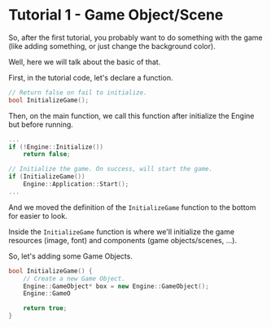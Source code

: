 
# Tutorial 1 - Game Object/Scene

So, after the first tutorial, you probably want to do something with the game (like adding something, or just change the background color).

Well, here we will talk about the basic of that.

First, in the tutorial code, let's declare a function.

```cpp
// Return false on fail to initialize.
bool InitializeGame();
```

Then, on the main function, we call this function after initialize the Engine but before running.

```cpp
...
if (!Engine::Initialize())
    return false;

// Initialize the game. On success, will start the game.
if (InitializeGame())
    Engine::Application::Start();
...
```

And we moved the definition of the ```InitializeGame``` function to the bottom for easier to look.

Inside the ```InitializeGame``` function is where we'll initialize the game resources (image, font) and components (game objects/scenes, ...).

So, let's adding some Game Objects.

```cpp
bool InitializeGame() {
    // Create a new Game Object.
    Engine::GameObject* box = new Engine::GameObject();
    Engine::GameO

    return true;
}
```
